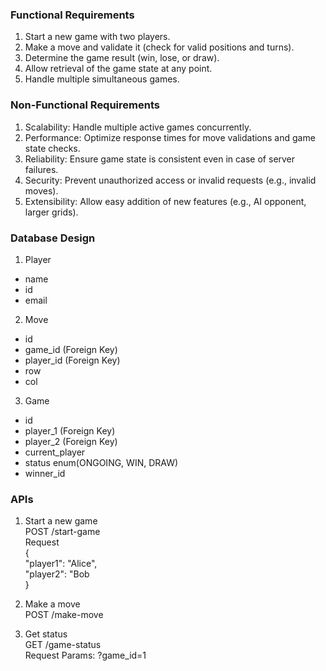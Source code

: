 ### Functional Requirements
1. Start a new game with two players.
2. Make a move and validate it (check for valid positions and turns).
3. Determine the game result (win, lose, or draw).
4. Allow retrieval of the game state at any point.
5. Handle multiple simultaneous games.

### Non-Functional Requirements
1. Scalability: Handle multiple active games concurrently.
2. Performance: Optimize response times for move validations and game state checks.
3. Reliability: Ensure game state is consistent even in case of server failures.
4. Security: Prevent unauthorized access or invalid requests (e.g., invalid moves).
5. Extensibility: Allow easy addition of new features (e.g., AI opponent, larger grids).

### Database Design

1. Player
- name
- id
- email

2. Move
- id
- game_id (Foreign Key)
- player_id (Foreign Key)
- row
- col

3. Game
- id
- player_1 (Foreign Key)
- player_2 (Foreign Key)
- current_player
- status enum(ONGOING, WIN, DRAW)
- winner_id

### APIs
1. Start a new game\
POST /start-game\
Request \
{\
    "player1": "Alice",\
    "player2": "Bob\
}

2. Make a move\
POST /make-move

3. Get status\
GET /game-status\
Request Params: ?game_id=1




